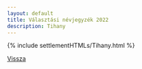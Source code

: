 ```yaml
---
layout: default
title: Választási névjegyzék 2022
description: Tihany
---
```


{% include settlementHTMLs/Tihany.html %}

[Vissza](../)